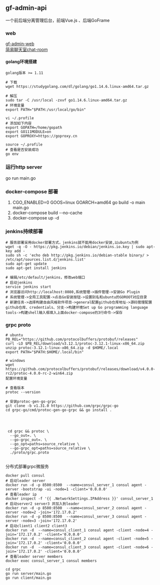 ## gf-admin-api

一个前后端分离管理后台，前端Vue.js 、后端GoFrame

### web
[gf-admin-web](https://github.com/jangworn/gf-admin-web)  
[简易聊天室chat-room](https://github.com/jangworn/chat-room)  


#### golang环境搭建
```
golang版本 >= 1.11

# 下载
wget https://studygolang.com/dl/golang/go1.14.6.linux-amd64.tar.gz

# 解压
sudo tar -C /usr/local -zxvf go1.14.6.linux-amd64.tar.gz
# 环境变量
export PATH="$PATH:/usr/local/go/bin"

vi ~/.profile
# 添加如下内容
export GOPATH=/home/gopath
export GO111MODULE=on
export GOPROXY=https://goproxy.cn

source ~/.profile
# 查看是否安装成功
go env

```


### 运行http server
go run main.go

### docker-compose 部署
1. CGO_ENABLED=0 GOOS=linux GOARCH=amd64 go build -o main main.go
2. docker-compose build --no-cache
3. docker-compose up -d

### jenkins持续部署
```
# 服务部署采用docker部署方式，jenkins就不能用docker安装,以ubuntu为例
wget -q -O - https://pkg.jenkins.io/debian/jenkins.io.key | sudo apt-key add -
sudo sh -c 'echo deb http://pkg.jenkins.io/debian-stable binary/ > /etc/apt/sources.list.d/jenkins.list'
sudo apt-get update
sudo apt-get install jenkins

# 编辑/etc/default/jenkins，修改web端口
# 启动jenkins
service jenkins start
# 浏览器访问http://localhost:8080,系统管理->插件管理->安装Go Plugin
# 系统管理->全局工具配置->点击Go安装按钮->设置别名和ubuntu的GOROOT对应目录
# 新建任务->选择构建自由风格软件项目->general配置github仓库地址->源码管理配置github仓库、credentials、分支->构建环境Set up Go programming language tools->构建shell输入框填入上面docker-compose的3行命令->保存
```


### grpc proto
```
# ubuntu
PB_REL="https://github.com/protocolbuffers/protobuf/releases"
curl -LO $PB_REL/download/v3.12.1/protoc-3.12.1-linux-x86_64.zip
unzip protoc-3.12.1-linux-x86_64.zip -d $HOME/.local
export PATH="$PATH:$HOME/.local/bin"  

# windows
wget https://github.com/protocolbuffers/protobuf/releases/download/v4.0.0-rc2/protoc-4.0.0-rc-2-win64.zip
配置环境变量

# 查看版本
protoc --version 

# 安装protoc-gen-go-grpc
git clone -b v1.31.0 https://github.com/grpc/grpc-go
cd grpc-go/cmd/protoc-gen-go-grpc && go install . 




 cd grpc && protoc \
  --go_out=. \
  --go-grpc_out=. \
  --go_opt=paths=source_relative \
  --go-grpc_opt=paths=source_relative \
  ./proto/grpc.proto


```

分布式部署grpc微服务
```
docker pull consul
# 启动leader server
docker run -d -p 8500:8500  --name=consul_server_1 consul agent -server -bootstrap -ui -node=1 -client='0.0.0.0'
# 查看leader ip
docker inspect -f '{{ .NetworkSettings.IPAddress }}' consul_server_1
# 启动server2 server3 并加入到leader
docker run -d -p 8500:8500  --name=consul_server_2 consul agent -server -node=2 -join='172.17.0.2'
docker run -d -p 8500:8500  --name=consul_server_3 consul agent -server -node=3 -join='172.17.0.2'
# 启动client1 client2 client3
docker run -d  --name=consul_client_1 consul agent -client -node=4 -join='172.17.0.2' -client='0.0.0.0'
docker run -d  --name=consul_client_2 consul agent -client -node=5 -join='172.17.0.2' -client='0.0.0.0'
docker run -d  --name=consul_client_3 consul agent -client -node=6 -join='172.17.0.2' -client='0.0.0.0'
# 查看leader server members
docker exec consul_server_1 consul members

cd grpc
go run server/main.go
go run client/main.go
```
